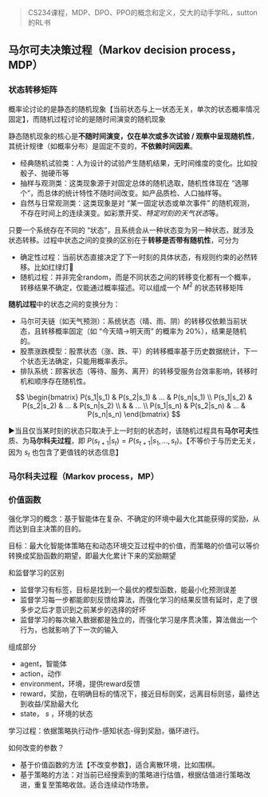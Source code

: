 > CS234课程，MDP、DPO、PPO的概念和定义，交大的动手学RL，sutton的RL书

## 马尔可夫决策过程（Markov decision process，MDP）

### 状态转移矩阵
概率论讨论的是静态的随机现象【当前状态与上一状态无关，单次的状态概率情况固定】，而随机过程讨论的是随时间演变的随机现象

静态随机现象的核心是**不随时间演变，仅在单次或多次试验 / 观察中呈现随机性**，其统计规律（如概率分布）是固定不变的，**不依赖时间因素**。
- 经典随机试验类：人为设计的试验产生随机结果，无时间维度的变化。比如投骰子、抛硬币等
- 抽样与观测类：这类现象源于对固定总体的随机选取，随机性体现在 “选哪个”，而总体的统计特性不随时间改变。如产品质检、人口抽样等。
- 自然与日常观测类：这类现象是对 “某一固定状态或单次事件” 的随机观测，不存在时间上的连续演变。如彩票开奖、*特定时刻的天气状态*等。

只要一个系统存在不同的 “状态”，且系统会从一种状态变为另一种状态，就涉及状态转移。过程中状态之间的变换的区别在于**转移是否带有随机性**，可分为
- 确定性过程：当前状态直接决定了下一时刻的具体状态，有规则约束的必然转移。比如红绿灯🚥
- 随机过程：并非完全random，而是不同状态之间的转移变化都有一个概率，转移结果不确定，仅能通过概率描述。可以组成一个 $M^2$ 的状态转移矩阵


**随机过程**中的状态之间的变换分为：
- 马尔可夫链（如天气预测）：系统状态（晴、雨、阴）的转移仅依赖当前状态，且转移概率固定（如 “今天晴→明天雨” 的概率为 20%），结果是随机的。
- 股票涨跌模型：股票状态（涨、跌、平）的转移概率基于历史数据统计，下一个状态无法确定，只能用概率表示。
- 排队系统：顾客状态（等待、服务、离开）的转移受服务台效率影响，转移时机和顺序存在随机性。

$$
\begin{bmatrix}
P(s_1|s_1) & P(s_2|s_1) & ... & P(s_n|s_1) \\
P(s_1|s_2) & P(s_2|s_2) & ... & P(s_n|s_2) \\
& & ... \\
P(s_1|s_n) & P(s_2|s_n) & ... & P(s_n|s_n)
\end{bmatrix}
$$

▶️当且仅当某时刻的状态只取决于上一时刻的状态时，该随机过程具有**马尔可夫**性质、为**马尔科夫过程**，即
$P(s_{t+1}|s_t) = P(s_{t+1}|s_1,...,s_t)$。【不等价于与历史无关，因为 $s_t$ 也包含了更值钱的状态信息】


### 马尔科夫过程（Markov process，MP）

### 价值函数
强化学习的概念：基于智能体在复杂、不确定的环境中最大化其能获得的奖励，从而达到自主决策的目的。

目标：最大化智能体策略在和动态环境交互过程中的价值，而策略的价值可以等价转换成奖励函数的期望，即最大化累计下来的奖励期望

和监督学习的区别
- 监督学习有标签，目标是找到一个最优的模型函数，能最小化预测误差
- 监督学习每一步都能即刻反馈给算法，而强化学习的结果反馈有延时，走了很多步之后才意识到之前某步的选择的好坏
- 监督学习的每次输入数据都是独立的，而强化学习是序贯决策，算法做出一个行为，也就影响了下一次的输入

组成部分
- agent，智能体
- action，动作
- environment，环境，提供reward反馈
- reward，奖励，在明确目标的情况下，接近目标则奖，远离目标则惩，最终达到收益/奖励最大化
- state， $s$ ，环境的状态

学习过程：依据策略执行动作-感知状态-得到奖励，循环进行。

如何改变的参数？
- 基于价值函数的方法【不改变参数】，适合离散环境，比如围棋。
- 基于策略的方法：对当前已经搜索到的策略进行估值，根据估值进行策略改进，重复至策略收敛。适合连续动作场景。


  

